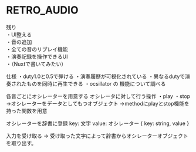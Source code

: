 # RETRO_AUDIO
残り  
・UI整える  
・音の追加  
・全ての音のリプレイ機能  
・演奏記録を操作できるUI  
・（Nuxtで書いてみたい）

仕様
・duty1.0と0.5で弾ける
・演奏履歴が可視化されている
・異なるdutyで演奏されたものを同時に再生できる
・ocsillator の 機能について調べる

各音ごとにオシレーターを用意する
オシレータに対して行う操作
・play
・stop
  →オシレーターをデータとしてもつオブジェクト
  →methodにplayとstop機能を持った関数を用意

オシレーターを辞書に登録
key: 文字
value: オシレーター 
{ key: string, value }

入力を受け取る → 受け取った文字によって辞書からオシレーターオブジェクトを取り出す。


